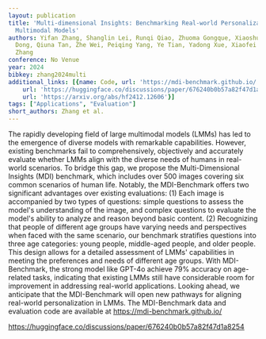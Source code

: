 ```yaml
---
layout: publication
title: 'Multi-dimensional Insights: Benchmarking Real-world Personalization In Large
  Multimodal Models'
authors: Yifan Zhang, Shanglin Lei, Runqi Qiao, Zhuoma Gongque, Xiaoshuai Song, Guanting
  Dong, Qiuna Tan, Zhe Wei, Peiqing Yang, Ye Tian, Yadong Xue, Xiaofei Wang, Honggang
  Zhang
conference: No Venue
year: 2024
bibkey: zhang2024multi
additional_links: [{name: Code, url: 'https://mdi-benchmark.github.io/'}, {name: Code,
    url: 'https://huggingface.co/discussions/paper/676240b0b57a82f47d1a8254'}, {name: Paper,
    url: 'https://arxiv.org/abs/hf2412.12606'}]
tags: ["Applications", "Evaluation"]
short_authors: Zhang et al.
---
```

The rapidly developing field of large multimodal models (LMMs) has led to the emergence of diverse models with remarkable capabilities. However, existing benchmarks fail to comprehensively, objectively and accurately evaluate whether LMMs align with the diverse needs of humans in real-world scenarios. To bridge this gap, we propose the Multi-Dimensional Insights (MDI) benchmark, which includes over 500 images covering six common scenarios of human life. Notably, the MDI-Benchmark offers two significant advantages over existing evaluations: (1) Each image is accompanied by two types of questions: simple questions to assess the model's understanding of the image, and complex questions to evaluate the model's ability to analyze and reason beyond basic content. (2) Recognizing that people of different age groups have varying needs and perspectives when faced with the same scenario, our benchmark stratifies questions into three age categories: young people, middle-aged people, and older people. This design allows for a detailed assessment of LMMs' capabilities in meeting the preferences and needs of different age groups. With MDI-Benchmark, the strong model like GPT-4o achieve 79% accuracy on age-related tasks, indicating that existing LMMs still have considerable room for improvement in addressing real-world applications. Looking ahead, we anticipate that the MDI-Benchmark will open new pathways for aligning real-world personalization in LMMs. The MDI-Benchmark data and evaluation code are available at https://mdi-benchmark.github.io/

https://huggingface.co/discussions/paper/676240b0b57a82f47d1a8254